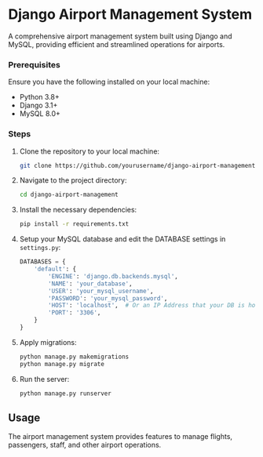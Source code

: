# Django Airport Management System

A comprehensive airport management system built using Django and MySQL, providing efficient and streamlined operations for airports.

### Prerequisites

Ensure you have the following installed on your local machine:

- Python 3.8+
- Django 3.1+
- MySQL 8.0+

### Steps

1. Clone the repository to your local machine:

    ```bash
    git clone https://github.com/yourusername/django-airport-management.git
    ```

2. Navigate to the project directory:

    ```bash
    cd django-airport-management
    ```

3. Install the necessary dependencies:

    ```bash
    pip install -r requirements.txt
    ```

4. Setup your MySQL database and edit the DATABASE settings in `settings.py`:

    ```python
    DATABASES = {
        'default': {
            'ENGINE': 'django.db.backends.mysql',
            'NAME': 'your_database',
            'USER': 'your_mysql_username',
            'PASSWORD': 'your_mysql_password',
            'HOST': 'localhost',  # Or an IP Address that your DB is hosted on
            'PORT': '3306',
        }
    }
    ```

5. Apply migrations:

    ```bash
    python manage.py makemigrations
    python manage.py migrate
    ```

6. Run the server:

    ```bash
    python manage.py runserver
    ```

## Usage

The airport management system provides features to manage flights, passengers, staff, and other airport operations.

